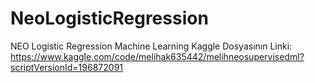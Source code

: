 # NeoLogisticRegression
NEO Logistic Regression Machine Learning
Kaggle Dosyasının Linki: https://www.kaggle.com/code/melihak635442/melihneosupervisedml?scriptVersionId=196872091
